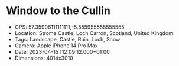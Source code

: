 # Window to the Cullin

- GPS: 57.35906111111111,-5.555955555555555
- Location: Strome Castle, Loch Carron, Scotland, United Kingdom
- Tags: Landscape, Castle, Ruin, Loch, Snow
- Camera: Apple iPhone 14 Pro Max
- Date: 2023-04-15T12:09:12.000+01:00
- Dimensions: 4014x3010

